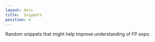 ```yaml
---
layout: docs
title:  Snippets 
position: 4 
---
```


Random snippets that might help improve understanding of FP oops.

